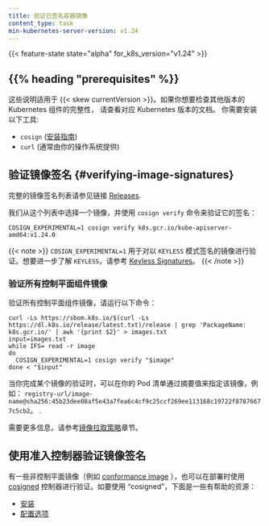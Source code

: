 ```yaml
---
title: 验证已签名容器镜像
content_type: task
min-kubernetes-server-version: v1.24
---
```

<!--
---
title: Verify Signed Container Images
content_type: task
min-kubernetes-server-version: v1.24
---
-->
<!-- overview -->

{{< feature-state state="alpha" for_k8s_version="v1.24" >}}

## {{% heading "prerequisites" %}}
<!--
These instructions are for Kubernetes {{< skew currentVersion >}}. If you want
to check the integrity of components for a different version of Kubernetes,
check the documentation for that Kubernetes release.

You will need to have the following tools installed:

- `cosign` ([install guide](https://docs.sigstore.dev/cosign/installation/))
- `curl` (often provided by your operating system)
-->
这些说明适用于 {{< skew currentVersion >}}。如果你想要检查其他版本的 Kubernetes 组件的完整性，
请查看对应 Kubernetes 版本的文档。
你需要安装以下工具:
- `cosign` ([安装指南](https://docs.sigstore.dev/cosign/installation/))
- `curl` (通常由你的操作系统提供)

<!--
## Verifying image signatures

For a complete list of images that are signed please refer
to [Releases](/releases/download/).

Let's pick one image from this list and verify its signature using
the `cosign verify` command:

```shell
COSIGN_EXPERIMENTAL=1 cosign verify k8s.gcr.io/kube-apiserver-amd64:v1.24.0
```

{{< note >}}
`COSIGN_EXPERIMENTAL=1` is used to allow verification of images signed
in `KEYLESS` mode. To learn more about keyless signing, please refer to
[Keyless Signatures](https://github.com/sigstore/cosign/blob/main/KEYLESS.md#keyless-signatures)
. {{< /note >}}
-->

## 验证镜像签名 {#verifying-image-signatures}

完整的镜像签名列表请参见链接 [Releases](/releases/download/).

我们从这个列表中选择一个镜像，并使用 `cosign verify` 命令来验证它的签名：


```shell
COSIGN_EXPERIMENTAL=1 cosign verify k8s.gcr.io/kube-apiserver-amd64:v1.24.0
```

{{< note >}}
`COSIGN_EXPERIMENTAL=1` 用于对以 `KEYLESS` 模式签名的镜像进行验证。想要进一步了解 `KEYLESS`，请参考
[Keyless Signatures](https://github.com/sigstore/cosign/blob/main/KEYLESS.md#keyless-signatures)。
{{< /note >}}
<!--
### Verifying images for all control plane components

To verify all signed control plane images, please run this command:

```shell
curl -Ls https://sbom.k8s.io/$(curl -Ls https://dl.k8s.io/release/latest.txt)/release | grep 'PackageName: k8s.gcr.io/' | awk '{print $2}' > images.txt
input=images.txt
while IFS= read -r image
do
  COSIGN_EXPERIMENTAL=1 cosign verify "$image"
done < "$input"
```

Once you have verified an image, specify that image by its digest in your Pod
manifests as per this
example: `registry-url/image-name@sha256:45b23dee08af5e43a7fea6c4cf9c25ccf269ee113168c19722f87876677c5cb2`
.

For more information, please refer
to [Image Pull Policy](/docs/concepts/containers/images/#image-pull-policy)
section.
-->
### 验证所有控制平面组件镜像

验证所有控制平面组件镜像，请运行以下命令：

```shell
curl -Ls https://sbom.k8s.io/$(curl -Ls https://dl.k8s.io/release/latest.txt)/release | grep 'PackageName: k8s.gcr.io/' | awk '{print $2}' > images.txt
input=images.txt
while IFS= read -r image
do
  COSIGN_EXPERIMENTAL=1 cosign verify "$image"
done < "$input"
```

当你完成某个镜像的验证时，可以在你的 Pod 清单通过摘要值来指定该镜像，例如：
`registry-url/image-name@sha256:45b23dee08af5e43a7fea6c4cf9c25ccf269ee113168c19722f87876677c5cb2`。
.

需要更多信息，请参考[镜像拉取策略](/zh/docs/concepts/containers/images/#image-pull-policy)章节。
<!--
## Verifying Image Signatures with Admission Controller

For non-control plane images (
e.g. [conformance image](https://github.com/kubernetes/kubernetes/blob/master/test/conformance/image/README.md))
, signatures can also be verified at deploy time using
[cosigned](https://docs.sigstore.dev/cosign/kubernetes/#cosigned-admission-controller)
admission controller. To get started with `cosigned` here are a few helpful
resources:

* [Installation](https://github.com/sigstore/helm-charts/tree/main/charts/cosigned)
* [Configuration Options](https://github.com/sigstore/cosign/tree/main/config)
-->
## 使用准入控制器验证镜像签名

有一些非控制平面镜像（例如
[conformance image](https://github.com/kubernetes/kubernetes/blob/master/test/conformance/image/README.md)
），也可以在部署时使用
[cosigned](https://docs.sigstore.dev/cosign/kubernetes/#cosigned-admission-controller)
控制器进行验证。如要使用 “cosigned”，下面是一些有帮助的资源：

* [安装](https://github.com/sigstore/helm-charts/tree/main/charts/cosigned)
* [配置选项](https://github.com/sigstore/cosign/tree/main/config)
